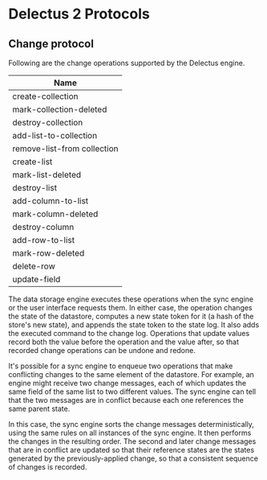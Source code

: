 # Delectus 2 Protocols

## Change protocol

Following are the change operations supported by the Delectus
engine.

| Name                        |
|-----------------------------|
| create-collection           |
| mark-collection-deleted     |
| destroy-collection          |
| add-list-to-collection      |
| remove-list-from collection |
| create-list                 |
| mark-list-deleted           |
| destroy-list                |
| add-column-to-list          |
| mark-column-deleted         |
| destroy-column              |
| add-row-to-list             |
| mark-row-deleted            |
| delete-row                  |
| update-field                |

The data storage engine executes these operations when the sync engine
or the user interface requests them. In either case, the operation
changes the state of the datastore, computes a new state token for it
(a hash of the store's new state), and appends the state token to the
state log. It also adds the executed command to the change
log. Operations that update values record both the value before the
operation and the value after, so that recorded change operations can
be undone and redone.

It's possible for a sync engine to enqueue two operations that make
conflicting changes to the same element of the datastore. For example,
an engine might receive two change messages, each of which updates the
same field of the same list to two different values. The sync engine
can tell that the two messages are in conflict because each one
references the same parent state.

In this case, the sync engine sorts the change messages
deterministically, using the same rules on all instances of the sync
engine. It then performs the changes in the resulting order. The
second and later change messages that are in conflict are updated so
that their reference states are the states generated by the
previously-applied change, so that a consistent sequence of changes is
recorded.

